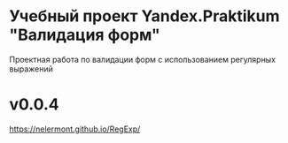 # Учебный проект Yandex.Praktikum "Валидация форм" 
Проектная работа по валидации форм с использованием регулярных выражений 
# v0.0.4
https://nelermont.github.io/RegExp/

